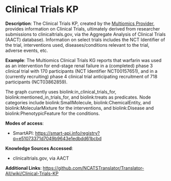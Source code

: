 # Clinical Trials KP

**Description**: The Clinical Trials KP, created by the [Multiomics Provider](https://github.com/NCATSTranslator/Translator-All/wiki/Multiomics-Provider), provides information on Clinical Trials, ultimately derived from researcher submissions to clinicaltrials.gov, via the Aggregate Analysis of Clinical Trials (AACT) database). Information on select trials includes the NCT Identifier of the trial, interventions used, diseases/conditions relevant to the trial, adverse events, etc.

**Example**: The Multiomics Clinical Trials KG reports that warfarin was used as an intervention for end-stage renal failure in a (completed) phase 3 clinical trial with 170 participants (NCT Identifier NCT00157651), and in a (currently recruiting) phase 4 clinical trial anticipating recruitment of 718 participants (NCT03862859).

The graph currently uses biolink:in_clinical_trials_for, biolink:mentioned_in_trials_for, and biolink:treats as predicates. Node categories include biolink:SmallMolecule, biolink:ChemicalEntity, and biolink:MolecularMixture for the interventions, and biolink:Disease and biolink:PhenotypicFeature for the conditions.

**Modes of access**:
- SmartAPI: https://smart-api.info/registry?q=e51073371d7049b9643e1edbdd61bcbd

**Knowledge Sources Accessed**:
- clinicaltrials.gov, via AACT

**Additional Links**: https://github.com/NCATSTranslator/Translator-All/wiki/Clinical-Trials-KP
